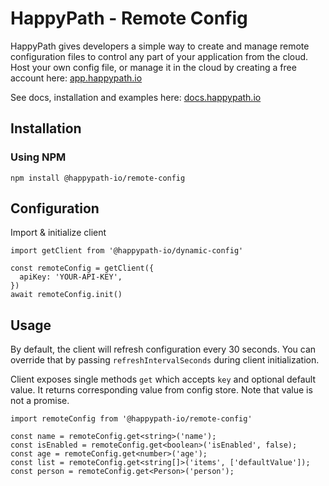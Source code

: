 # HappyPath - Remote Config

HappyPath gives developers a simple way to create and manage remote configuration files to control any part of your application from the cloud. Host  your own config file, or manage it in the cloud by creating a free account here: [app.happypath.io](https://app.happypath.io/#auth-sign-up)

See docs, installation and examples here: [docs.happypath.io](https://docs.happypath.io)

## Installation

### Using NPM
`npm install @happypath-io/remote-config`

## Configuration

Import & initialize client
```
import getClient from '@happypath-io/dynamic-config'

const remoteConfig = getClient({
  apiKey: 'YOUR-API-KEY',
})
await remoteConfig.init()
```

## Usage

By default, the client will refresh configuration every 30 seconds. You can override that by passing `refreshIntervalSeconds` during client initialization.

Client exposes single methods `get` which accepts `key` and optional default value. It returns corresponding value from config store. Note that value is not a promise.

```
import remoteConfig from '@happypath-io/remote-config'

const name = remoteConfig.get<string>('name');
const isEnabled = remoteConfig.get<boolean>('isEnabled', false);
const age = remoteConfig.get<number>('age');
const list = remoteConfig.get<string[]>('items', ['defaultValue']);
const person = remoteConfig.get<Person>('person');
```
